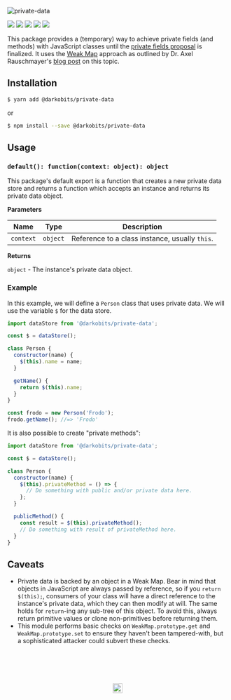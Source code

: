 ![private-data](https://user-images.githubusercontent.com/441546/36626707-5ac8c514-18ec-11e8-968e-ee84cdb3dcd9.png)

[![][npm-img]][npm-url] [![][travis-img]][travis-url] [![][codacy-img]][codacy-url] [![][cc-img]][cc-url] [![][xo-img]][xo-url]

This package provides a (temporary) way to achieve private fields (and methods) with JavaScript classes until the [private fields proposal](https://github.com/tc39/proposal-private-fields) is finalized. It uses the [Weak Map](https://ponyfoo.com/articles/es6-weakmaps-sets-and-weaksets-in-depth#es6-weakmaps) approach as outlined by Dr. Axel Rauschmayer's [blog post](http://2ality.com/2016/01/private-data-classes.html#keeping-private-data-in-weakmaps) on this topic.

## Installation

```bash
$ yarn add @darkobits/private-data
```

or

```bash
$ npm install --save @darkobits/private-data
```

## Usage

### `default(): function(context: object): object`

This package's default export is a function that creates a new private data store and returns a function which accepts an instance and returns its private data object.

**Parameters**

|Name|Type|Description|
|---|---|---|
|`context`|`object`|Reference to a class instance, usually `this`.|

**Returns**

`object` - The instance's private data object.

### Example

In this example, we will define a `Person` class that uses private data. We will use the variable `$` for the data store.

```js
import dataStore from '@darkobits/private-data';

const $ = dataStore();

class Person {
  constructor(name) {
    $(this).name = name;
  }

  getName() {
    return $(this).name;
  }
}

const frodo = new Person('Frodo');
frodo.getName(); //=> 'Frodo'
```

It is also possible to create "private methods":

```js
import dataStore from '@darkobits/private-data';

const $ = dataStore();

class Person {
  constructor(name) {
    $(this).privateMethod = () => {
      // Do something with public and/or private data here.
    };
  }

  publicMethod() {
    const result = $(this).privateMethod();
    // Do something with result of privateMethod here.
  }
}
```

## Caveats

- Private data is backed by an object in a Weak Map. Bear in mind that objects in JavaScript are always passed by reference, so if you `return $(this);`, consumers of your class will have a direct reference to the instance's private data, which they can then modify at will. The same holds for `return`-ing any sub-tree of this object. To avoid this, always return primitive values or clone non-primitives before returning them.
- This module performs basic checks on `WeakMap.prototype.get` and `WeakMap.prototype.set` to ensure they haven't been tampered-with, but a sophisticated attacker could subvert these checks.


## &nbsp;
<p align="center">
  <br>
  <img width="22" height="22" src="https://cloud.githubusercontent.com/assets/441546/25318539/db2f4cf2-2845-11e7-8e10-ef97d91cd538.png">
</p>

[travis-img]: https://img.shields.io/travis/darkobits/private-data.svg?style=flat-square
[travis-url]: https://travis-ci.org/darkobits/private-data

[npm-img]: https://img.shields.io/npm/v/@darkobits/private-data.svg?style=flat-square
[npm-url]: https://www.npmjs.com/package/@darkobits/private-data

[codacy-img]: https://img.shields.io/codacy/coverage/0023b07bb2454f2a8c336f92814f09a0.svg?style=flat-square
[codacy-url]: https://www.codacy.com/app/darkobits/private-data

[xo-img]: https://img.shields.io/badge/code_style-XO-e271a5.svg?style=flat-square
[xo-url]: https://github.com/sindresorhus/xo

[cc-img]: https://img.shields.io/badge/Conventional%20Commits-1.0.0-yellow.svg?style=flat-square
[cc-url]: https://conventionalcommits.org/
